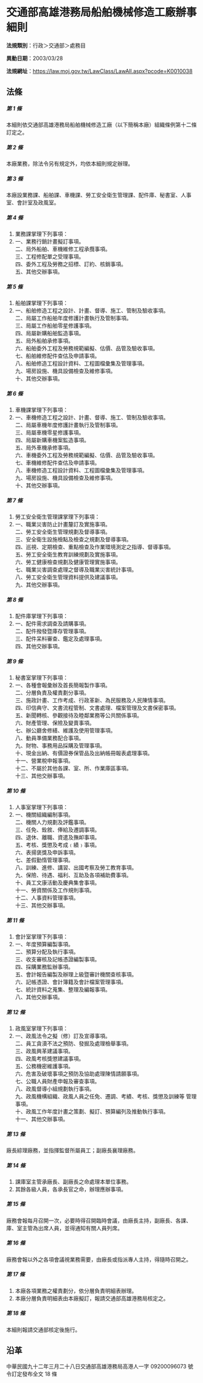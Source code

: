 # 交通部高雄港務局船舶機械修造工廠辦事細則




**法規類別**：行政＞交通部＞處務目

**異動日期**：2003/03/28  

**法規網址**：https://law.moj.gov.tw/LawClass/LawAll.aspx?pcode=K0010038



## 法條
##### 第 1 條
本細則依交通部高雄港務局船舶機械修造工廠（以下簡稱本廠）組織條例第十二條訂定之。

##### 第 2 條
本廠業務，除法令另有規定外，均依本細則規定辦理。

##### 第 3 條
本廠設業務課、船舶課、車機課、勞工安全衛生管理課、配件庫、秘書室、人事室、會計室及政風室。

##### 第 4 條
1. 業務課掌理下列事項：                                          
1. 一、業務行銷計畫擬訂事項。                                      
二、局外船舶、車機維修工程承攬事項。                            
三、工程修配單之受理事項。                                      
四、委外工程及勞務之招標、訂約、核銷事項。                      
五、其他交辦事項。

##### 第 5 條
1. 船舶課掌理下列事項：                                          
1. 一、船舶修造工程之設計、計畫、督導、施工、管制及驗收事項。      
二、局屬工作船舶年度修護計畫執行及管制事項。                    
三、局屬工作船舶零星修護事項。                                  
四、局屬新購船舶監造事項。                                      
五、局外船舶承修事項。                                          
六、船舶委外工程及勞務規範編擬、估價、品管及驗收事項。          
七、船舶維修配件查估及申請事項。                                
八、船舶修造工程設計資料、工程圖檔彙集及管理事項。              
九、場房設施、機具設備檢查及維修事項。                          
十、其他交辦事項。

##### 第 6 條
1. 車機課掌理下列事項：                                          
1. 一、車機修造工程之設計、計畫、督導、施工、管制及驗收事項。      
二、局屬車機年度修護計畫執行及管制事項。                        
三、局屬車機零星修護事項。                                      
四、局屬新購車機案監造事項。                                    
五、局外車機承修事項。                                          
六、車機委外工程及勞務規範編擬、估價、品管及驗收事項。          
七、車機維修配件查估及申請事項。                                
八、車機修造工程設計資料、工程圖檔彙集及管理事項。              
九、場房設施、機具設備檢查及維修事項。                          
十、其他交辦事項。

##### 第 7 條
1. 勞工安全衛生管理課掌理下列事項：                                    
1. 一、職業災害防止計畫釐訂及實施事項。                                  
二、勞工安全衛生管理規劃及督導事項。                                  
三、安全衛生設施檢點及檢查之規劃及督導事項。                          
四、巡視、定期檢查、重點檢查及作業環境測定之指導、督導事項。          
五、勞工安全衛生教育訓練規劃及實施事項。                              
六、勞工健康檢查規劃及健康管理實施事項。                              
七、職業災害調查處理之督導及職業災害統計事項。                        
八、勞工安全衛生管理資料提供及建議事項。                              
九、其他交辦事項。

##### 第 8 條
1. 配件庫掌理下列事項：                 
1. 一、配件需求調查及請購事項。           
二、配件撥發暨庫存管理事項。           
三、配件呆料審查、鑑定及處理事項。     
四、其他交辦事項。

##### 第 9 條
1. 秘書室掌理下列事項：                                           
1. 一、各種會報彙辦及首長簡報製作事項。                             
二、分層負責及權責劃分事項。                                     
三、施政計畫、工作考成、行政革新、為民服務及人民陳情事項。       
四、印信典守、文書流程管制、文書處理、檔案管理及文書保密事項。   
五、新聞轉核、參觀接待及睦鄰業務等公共關係事項。                 
六、財產管理、保險及變賣事項。                                   
七、辦公廳舍修繕、維護及使用管理事項。                           
八、動員準備業務配合事項。                                       
九、財物、事務用品採購及管理事項。                               
十、現金出納、有價證券保管品及出納帳冊報表處理事項。           
十一、營業稅申報事項。                                           
十二、不屬於其他各課、室、所、作業庫區事項。                     
十三、其他交辦事項。

##### 第 10 條
1. 人事室掌理下列事項：                                           
1. 一、機關組織編制事項。                                           
二、機關人力規劃及評鑑事項。                                     
三、任免、銓敘、俸給及遷調事項。                                 
四、退休、離職、資遣及撫卹事項。                                 
五、考核、獎懲及考成﹙績﹚事項。                                 
六、表揚褒獎及申訴事項。                                         
七、差假勤惰管理事項。                                           
八、訓練、進修、講習、出國考察及勞工教育事項。                   
九、保險、待遇、福利、互助及各項補助費事項。                     
十、員工文康活動及慶典集會事項。                               
十一、勞資關係及工作規則事項。                                   
十二、人事資料管理事項。                                         
十三、其他交辦事項。

##### 第 11 條
1. 會計室掌理下列事項：                                          
1. 一、年度預算編製事項。                                          
二、預算分配及執行事項。                                        
三、收支審核及記帳憑證編製事項。                                
四、採購業務監辦事項。                                          
五、會計報告編製及辦理上級暨審計機關查核事項。                  
六、記帳憑證、會計簿籍及會計檔案管理事項。                      
七、統計資料之蒐集、整理及編報事項。                            
八、其他交辦事項。

##### 第 12 條
1. 政風室掌理下列事項：                                             
1. 一、政風法令之擬（修）訂及宣導事項。                               
二、員工貪瀆不法之預防、發掘及處理檢舉事項。                       
三、政風興革建議事項。                                             
四、政風考核獎懲建議事項。                                         
五、公務機密維護事項。                                             
六、危害及破壞事項之預防及協助處理陳情請願事項。                   
七、公職人員財產申報及審查事項。                                   
八、政風督導小組規劃執行事項。                                     
九、政風機構組織、政風人員之任免、遷調、考績、考核、獎懲及訓練等 管理事項。                                                     
十、政風工作年度計畫之策劃、擬訂、預算編列及推動執行事項。       
十一、其他交辦事項。

##### 第 13 條
廠長綜理廠務，並指揮監督所屬員工；副廠長襄理廠務。

##### 第 14 條
1. 課庫室主管承廠長、副廠長之命處理本單位事務。 
1. 其餘各級人員，各承長官之命，辦理應辦事項。

##### 第 15 條
廠務會報每月召開一次，必要時得召開臨時會議，由廠長主持，副廠長、各課、庫、室主管為出席人員，並得通知有關人員列席。

##### 第 16 條
廠務會報以外之各項會議視業務需要，由廠長或指派專人主持，得隨時召開之。

##### 第 17 條
1. 本廠各項業務之權責劃分，依分層負責明細表辦理。                  
1. 本廠分層負責明細表由本廠擬訂，報請交通部高雄港務局核定之。

##### 第 18 條
本細則報請交通部核定後施行。

## 沿革
中華民國九十二年三月二十八日交通部高雄港務局高港人一字 09200096073  號令訂定發布全文 18 條
